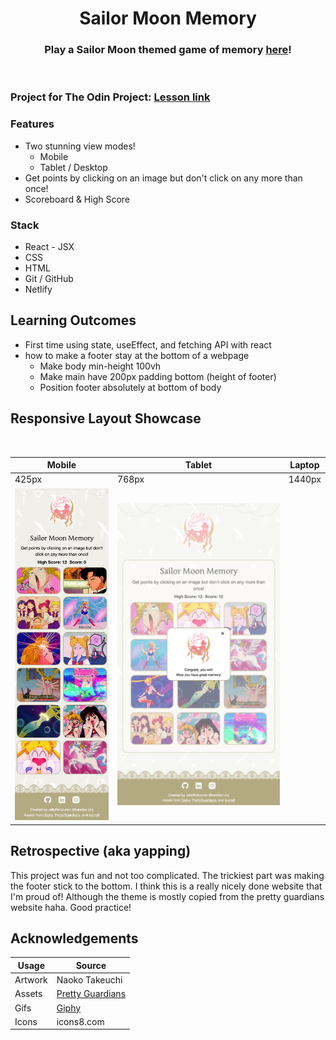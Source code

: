 <h1 align="center">Sailor Moon Memory</h1>
<h3 align="center">Play a Sailor Moon themed game of memory <a href='https://sailor-moon-memory.netlify.app/'>here</a>!</h3>

<img align="center" width="" alt="" src="./project-images/demo.gif">

### Project for The Odin Project: [Lesson link](https://www.theodinproject.com/lessons/node-path-react-new-memory-card)

### Features
-   Two stunning view modes!
    -   Mobile
    -   Tablet / Desktop
-   Get points by clicking on an image but don't click on any more than once!
- Scoreboard & High Score

### Stack
- React - JSX
- CSS
- HTML
- Git / GitHub
- Netlify

## Learning Outcomes
- First time using state, useEffect, and fetching API with react
- how to make a footer stay at the bottom of a webpage
    - Make body min-height 100vh
    - Make main have 200px padding bottom (height of footer)
    - Position footer absolutely at bottom of body

## Responsive Layout Showcase

<img width="" alt="" src="./project-images/responsive-demo.gif">

| Mobile | Tablet | Laptop  | 
|  ----- |  ----- |  ------ | 
| 425px  | 768px  | 1440px  | 
| <img width="" alt="" src="./project-images/mobile-425.png"> | <img width="" alt="" src="./project-images/tablet-768-win.png"> | <img width="" alt="" src="./project-images/laptop-1440.png"> | 

## Retrospective (aka yapping)
This project was fun and not too complicated. The trickiest part was making the footer stick to the bottom. I think this is a really nicely done website that I'm proud of! Although the theme is mostly copied from the pretty guardians website haha. Good practice!

## Acknowledgements

| Usage   | Source   |
| ------- | -------------- |
| Artwork | Naoko Takeuchi |
| Assets  | [Pretty Guardians](https://prettyguardians.com/)|
| Gifs    | [Giphy](https://giphy.com/)|
| Icons   | icons8.com     |
